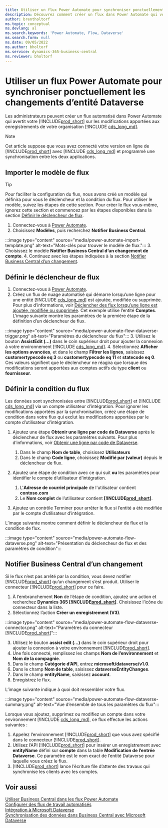 ```yaml
---
title: Utiliser un flux Power Automate pour synchroniser ponctuellement les changements d’entité Dataverse
description: Découvrez comment créer un flux dans Power Automate qui vous alertera lorsqu’une entité est modifiée dans l’environnement Dataverse.
author: brentholtorf
ms.topic: conceptual
ms.devlang: al
ms.search.keywords: 'Power Automate, Flow, Dataverse'
ms.search.form: null
ms.date: 09/05/2022
ms.author: bholtorf
ms.service: dynamics-365-business-central
ms.reviewer: bholtorf
---
```

# <a name="use-a-power-automate-flow-to-timely-synchronize-dataverse-entity-changes"></a>Utiliser un flux Power Automate pour synchroniser ponctuellement les changements d’entité Dataverse

Les administrateurs peuvent créer un flux automatisé dans Power Automate qui avertit votre [!INCLUDE[prod_short](includes/prod_short.md)] sur les modifications apportées aux enregistrements de votre organisation [!INCLUDE [cds_long_md](includes/cds_long_md.md)].

> [!NOTE]
> Cet article suppose que vous avez connecté votre version en ligne de [!INCLUDE[prod_short](includes/prod_short.md)] avec [!INCLUDE [cds_long_md](includes/cds_long_md.md)] et programmé une synchronisation entre les deux applications.

## <a name="import-the-flow-template"></a>Importer le modèle de flux

> [!TIP]
> Pour faciliter la configuration du flux, nous avons créé un modèle qui définira pour vous le déclencheur et la condition du flux. Pour utiliser le modèle, suivez les étapes de cette section. Pour créer le flux vous-même, ignorez cette section et commencez par les étapes disponibles dans la section [Définir le déclencheur de flux](#define-the-flow-trigger).

1. Connectez-vous à [Power Automate](https://powerautomate.microsoft.com).
2. Choisissez **Modèles**, puis recherchez **Notifier Business Central**.

:::image type="content" source="media/power-automate-import-template.png" alt-text="Mots-clés pour trouver le modèle de flux.":::
3. Choisissez le modèle **Notifier Business Central d’un changement de compte**.
4. Continuez avec les étapes indiquées à la section [Notifier Business Central d’un changement](#notify-business-central-about-a-change).

## <a name="define-the-flow-trigger"></a>Définir le déclencheur de flux

1. Connectez-vous à [Power Automate](https://flow.microsoft.com).
2. Créez un flux de nuage automatisé qui démarre lorsqu’une ligne pour une entité [!INCLUDE [cds_long_md](includes/cds_long_md.md)] est ajoutée, modifiée ou supprimée. Pour plus d’informations, voir [Déclencher des flux lorsqu’une ligne est ajoutée, modifiée ou supprimée](/power-automate/dataverse/create-update-delete-trigger). Cet exemple utilise l’entité **Comptes**. L’image suivante montre les paramètres de la première étape de la définition d’un déclencheur de flux.

:::image type="content" source="media/power-automate-flow-dataverse-trigger.png" alt-text="Paramètres du déclencheur du flux":::
3. Utilisez le bouton **AssistEdit (...)** dans le coin supérieur droit pour ajouter la connexion à votre environnement [!INCLUDE [cds_long_md](includes/cds_long_md.md)].
4. Sélectionnez **Afficher les options avancées**, et dans le champ **Filtrer les lignes**, saisissez **customertypecode eq 3** ou **customertypecode eq 11** et **statecode eq 0**. Ces valeurs signifient que le déclencheur ne réagira que lorsque des modifications seront apportées aux comptes actifs du type **client** ou **fournisseur**.

## <a name="define-the-flow-condition"></a>Définir la condition du flux

Les données sont synchronisées entre [!INCLUDE[prod_short](includes/prod_short.md)] et [!INCLUDE [cds_long_md](includes/cds_long_md.md)] via un compte utilisateur d’intégration. Pour ignorer les modifications apportées par la synchronisation, créez une étape de condition dans votre flux qui exclut les modifications apportées par le compte d’utilisateur d’intégration.  

1. Ajoutez une étape **Obtenir une ligne par code de Dataverse** après le déclencheur de flux avec les paramètres suivants. Pour plus d’informations, voir [Obtenir une ligne par code de Dataverse](/power-automate/dataverse/get-row-id).

    1. Dans le champ **Nom de table**, choisissez **Utilisateurs**
    2. Dans le champ **Code ligne**, choisissez **Modifié par (valeur)** depuis le déclencheur de flux.  

2. Ajoutez une étape de condition avec ce qui suit **ou** les paramètres pour identifier le compte d’utilisateur d’intégration.
    1. L'**Adresse de courriel principale** de l'utilisateur contient **contoso.com**
    2. Le **Nom complet** de l’utilisateur contient **[!INCLUDE[prod_short](includes/prod_short.md)]**.

3. Ajoutez un contrôle Terminer pour arrêter le flux si l’entité a été modifiée par le compte d’utilisateur d’intégration.

L’image suivante montre comment définir le déclencheur de flux et la condition de flux.

:::image type="content" source="media/power-automate-flow-dataverse.png" alt-text="Présentation du déclencheur de flux et des paramètres de condition":::

## <a name="notify-business-central-about-a-change"></a>Notifier Business Central d’un changement

Si le flux n’est pas arrêté par la condition, vous devez notifier [!INCLUDE[prod_short](includes/prod_short.md)] qu’un changement s’est produit. Utiliser le connecteur [!INCLUDE[prod_short](includes/prod_short.md)] pour ce faire.

1. À l’embranchement **Non** de l’étape de condition, ajoutez une action et recherchez **Dynamics 365 [!INCLUDE[prod_short](includes/prod_short.md)]**. Choisissez l’icône du connecteur dans la liste.
2. Sélectionnez l’action **Créer un enregistrement (V3)**.

:::image type="content" source="media/power-automate-flow-dataverse-connector.png" alt-text="Paramètres du connecteur [!INCLUDE[prod_short](includes/prod_short.md)]":::

3. Utilisez le bouton **assist edit (...)** dans le coin supérieur droit pour ajouter la connexion à votre environnement [!INCLUDE[prod_short](includes/prod_short.md)].
4. Une fois connecté, remplissez les champs **Nom de l’environnement** et **Nom de la compagnie**.
5. Dans le champ **Catégorie d’API**, entrez **microsoft/dataverse/v1.0**.
6. Dans le champ **Nom de table**, saisissez **dataverseEntityChanges**.
7. Dans le champ **entityName**, saisissez **account**.
8. Enregistrez le flux.

L’image suivante indique à quoi doit ressembler votre flux.

:::image type="content" source="media/power-automate-flow-dataverse-summary.png" alt-text="Vue d’ensemble de tous les paramètres du flux":::

Lorsque vous ajoutez, supprimez ou modifiez un compte dans votre environnement [!INCLUDE [cds_long_md](includes/cds_long_md.md)], ce flux effectue les actions suivantes :

1. Appelez l’environnement [!INCLUDE[prod_short](includes/prod_short.md)] que vous avez spécifié dans le connecteur [!INCLUDE[prod_short](includes/prod_short.md)].
2. Utilisez l’API [!INCLUDE[prod_short](includes/prod_short.md)] pour insérer un enregistrement avec **entityName** défini sur **compte** dans la table **Modification de l’entrée Dataverse**. Ce paramètre est le nom exact de l’entité Dataverse pour laquelle vous créez le flux.
3. [!INCLUDE[prod_short](includes/prod_short.md)] lance l’écriture file d’attente des travaux qui synchronise les clients avec les comptes.

## <a name="see-also"></a>Voir aussi

[Utiliser Business Central dans les flux Power Automate](across-how-use-financials-data-source-flow.md)  
[Configurer des flux de travail automatisés](/dynamics365/business-central/dev-itpro/powerplatform/automate-workflows)  
[Intégration à Microsoft Dataverse](admin-common-data-service.md)  
[Synchronisation des données dans Business Central avec Microsoft Dataverse](admin-synchronizing-business-central-and-sales.md)  
